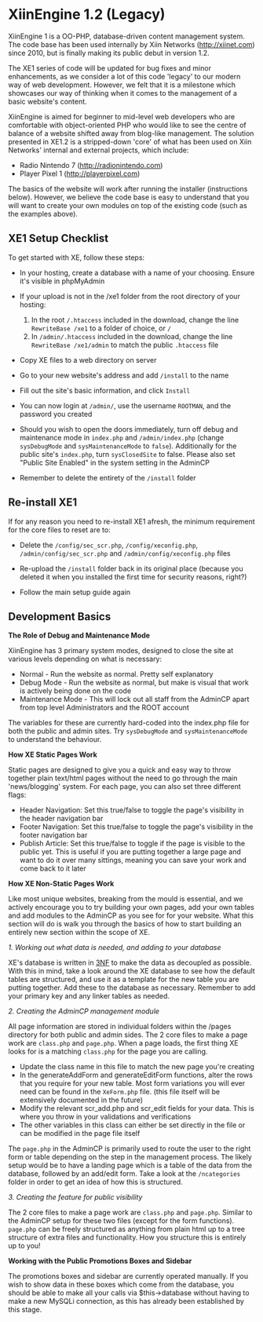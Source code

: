 XiinEngine 1.2 (Legacy)
=========================

XiinEngine 1 is a OO-PHP, database-driven content management system. The code base has been used internally by Xiin Networks (http://xiinet.com) since 2010, but is finally making its public debut in version 1.2.

The XE1 series of code will be updated for bug fixes and minor enhancements, as we consider a lot of this code 'legacy' to our modern way of web development. However, we felt that it is a milestone which showcases our way of thinking when it comes to the management of a basic website's content.

XiinEngine is aimed for beginner to mid-level web developers who are comfortable with object-oriented PHP who would like to see the centre of balance of a website shifted away from blog-like management. The solution presented in XE1.2 is a stripped-down 'core' of what has been used on Xiin Networks' internal and external projects, which include:
* Radio Nintendo 7 (http://radionintendo.com)
* Player Pixel 1 (http://playerpixel.com)

The basics of the website will work after running the installer (instructions below). However, we believe the code base is easy to understand that you will want to create your own modules on top of the existing code (such as the examples above).


XE1 Setup Checklist
------------------------

To get started with XE, follow these steps:

*  In your hosting, create a database with a name of your choosing. Ensure it's visible in phpMyAdmin

*  If your upload is not in the /xe1 folder from the root directory of your hosting:
   1.  In the root `/.htaccess` included in the download, change the line `RewriteBase /xe1` to a folder of choice, or `/`
   2.  In `/admin/.htaccess` included in the download, change the line `RewriteBase /xe1/admin` to match the public `.htaccess` file

*  Copy XE files to a web directory on server

*  Go to your new website's address and add `/install` to the name

*  Fill out the site's basic information, and click `Install`

*  You can now login at `/admin/`, use the username `ROOTMAN`, and the password you created

*  Should you wish to open the doors immediately, turn off debug and maintenance mode in `index.php` and `/admin/index.php` (change `sysDebugMode` and `sysMaintenanceMode` to `false`). Additionally for the public site's `index.php`, turn `sysClosedSite` to false. Please also set "Public Site Enabled" in the system setting in the AdminCP

*  Remember to delete the entirety of the `/install` folder

Re-install XE1
------------------------

If for any reason you need to re-install XE1 afresh, the minimum requirement for the core files to reset are to:

*  Delete the `/config/sec_scr.php`, `/config/xeconfig.php`, `/admin/config/sec_scr.php` and `/admin/config/xeconfig.php` files

*  Re-upload the `/install` folder back in its original place (because you deleted it when you installed the first time for security reasons, right?)

*  Follow the main setup guide again

Development Basics
---------------------------

**The Role of Debug and Maintenance Mode**

XiinEngine has 3 primary system modes, designed to close the site at various levels depending on what is necessary:

*  Normal - Run the website as normal. Pretty self explanatory
*  Debug Mode - Run the website as normal, but make is visual that work is actively being done on the code
*  Maintenance Mode - This will lock out all staff from the AdminCP apart from top level Administrators and the ROOT account

The variables for these are currently hard-coded into the index.php file for both the public and admin sites. Try `sysDebugMode` and `sysMaintenanceMode` to understand the behaviour.

**How XE Static Pages Work**

Static pages are designed to give you a quick and easy way to throw together plain text/html pages without the need to go through the main 'news/blogging' system.
For each page, you can also set three different flags:

* Header Navigation: Set this true/false to toggle the page's visibility in the header navigation bar
* Footer Navigation: Set this true/false to toggle the page's visibility in the footer navigation bar
* Publish Article: Set this true/false to toggle if the page is visible to the public yet. This is useful if you are putting together a large page and want to do it over many sittings, meaning you can save your work and come back to it later

**How XE Non-Static Pages Work**

Like most unique websites, breaking from the mould is essential, and we actively encourage you to try building your own pages, add your own tables and add modules to the AdminCP as you see for for your website. What this section will do is walk you through the basics of how to start building an entirely new section within the scope of XE.


*1. Working out what data is needed, and adding to your database*

XE's database is written in [3NF](http://en.wikipedia.org/wiki/Third_normal_form "3NF") to make the data as decoupled as possible. With this in mind, take a look around the XE database to see how the default tables are structured, and use it as a template for the new table you are putting together.
Add these to the database as necessary. Remember to add your primary key and any linker tables as needed.

*2. Creating the AdminCP management module*

All page information are stored in individual folders within the /pages directory for both public and admin sides. The 2 core files to make a page work are `class.php` and `page.php`. When a page loads, the first thing XE looks for is a matching `class.php` for the page you are calling.

* Update the class name in this file to match the new page you're creating
* In the generateAddForm and generateEditForm functions, alter the rows that you require for your new table. Most form variations you will ever need can be found in the `XeForm.php` file. (this file itself will be extensively documented in the future)
* Modify the relevant scr_add.php and scr_edit fields for your data. This is where you throw in your validations and verifications
* The other variables in this class can either be set directly in the file or can be modified in the page file itself

The `page.php` in the AdminCP is primarily used to route the user to the right form or table depending on the step in the management process. The likely setup would be to have a landing page which is a table of the data from the database, followed by an add/edit form. Take a look at the `/ncategories` folder in order to get an idea of how this is structured.

*3. Creating the feature for public visibility*

The 2 core files to make a page work are `class.php` and `page.php`. Similar to the AdminCP setup for these two files (except for the form functions). `page.php` can be freely structured as anything from plain html up to a tree structure of extra files and functionality. How you structure this is entirely up to you!


**Working with the Public Promotions Boxes and Sidebar**

The promotions boxes and sidebar are currently operated manually. If you wish to show data in these boxes which come from the database, you should be able to make all your calls via $this->database without having to make a new MySQLi connection, as this has already been established by this stage.
